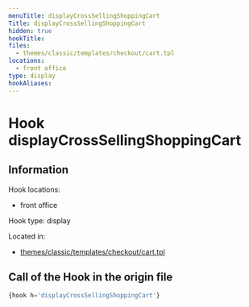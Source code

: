 ```yaml
---
menuTitle: displayCrossSellingShoppingCart
Title: displayCrossSellingShoppingCart
hidden: true
hookTitle: 
files:
  - themes/classic/templates/checkout/cart.tpl
locations:
  - front office
type: display
hookAliases:
---
```


# Hook displayCrossSellingShoppingCart

## Information

Hook locations: 
  - front office

Hook type: display

Located in: 
  - [themes/classic/templates/checkout/cart.tpl](https://github.com/PrestaShop/PrestaShop/blob/8.0.x/themes/classic/templates/checkout/cart.tpl)

## Call of the Hook in the origin file

```php
{hook h='displayCrossSellingShoppingCart'}
```